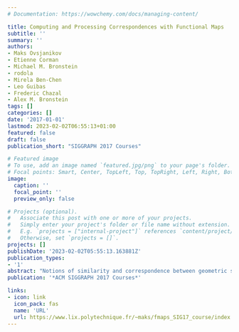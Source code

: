 ```yaml
---
# Documentation: https://wowchemy.com/docs/managing-content/

title: Computing and Processing Correspondences with Functional Maps
subtitle: ''
summary: ''
authors:
- Maks Ovsjanikov
- Etienne Corman
- Michael M. Bronstein
- rodola
- Mirela Ben-Chen
- Leo Guibas
- Frederic Chazal
- Alex M. Bronstein
tags: []
categories: []
date: '2017-01-01'
lastmod: 2023-02-02T06:55:13+01:00
featured: false
draft: false
publication_short: "SIGGRAPH 2017 Courses"

# Featured image
# To use, add an image named `featured.jpg/png` to your page's folder.
# Focal points: Smart, Center, TopLeft, Top, TopRight, Left, Right, BottomLeft, Bottom, BottomRight.
image:
  caption: ''
  focal_point: ''
  preview_only: false

# Projects (optional).
#   Associate this post with one or more of your projects.
#   Simply enter your project's folder or file name without extension.
#   E.g. `projects = ["internal-project"]` references `content/project/deep-learning/index.md`.
#   Otherwise, set `projects = []`.
projects: []
publishDate: '2023-02-02T05:55:13.163881Z'
publication_types:
- '1'
abstract: "Notions of similarity and correspondence between geometric shapes and images are central to many tasks in geometry processing, computer vision, and computer graphics. The goal of this course is to familiarize the audience with a set of recent techniques that greatly facilitate the computation of mappings or correspondences between geometric datasets, such as 3D shapes or 2D images by formulating them as mappings between functions rather than points or triangles. Methods based on the functional map framework have recently led to state-of-the-art results in problems as diverse as non-rigid shape matching, image co-segmentation and even some aspects of tangent vector field design. One challenge in adopting these methods in practice, however, is that their exposition often assumes a significant amount of background in geometry processing, spectral methods and functional analysis, which can make it difficult to gain an intuition about their performance or about their applicability to real-life problems. In this course, we try to provide all the tools necessary to appreciate and use these techniques, while assuming very little background knowledge. We also give a unifying treatment of these techniques, which may be difficult to extract from the individual publications and, at the same time, hint at the generality of this point of view, which can help tackle many problems in the analysis and creation of visual content. This course is structured as a half day course. We will assume that the participants have knowledge of basic linear algebra and some knowledge of differential geometry, to the extent of being familiar with the concepts of a manifold and a tangent vector space. We will discuss in detail the functional approach to finding correspondences between non-rigid shapes, the design and analysis of tangent vector fields on surfaces, consistent map estimation in networks of shapes and applications to shape and image segmentation, shape variability analysis, and other areas."
publication: '*ACM SIGGRAPH 2017 Courses*'

links:
- icon: link
  icon_pack: fas
  name: 'URL'
  url: https://www.lix.polytechnique.fr/~maks/fmaps_SIG17_course/index.html
---
```


